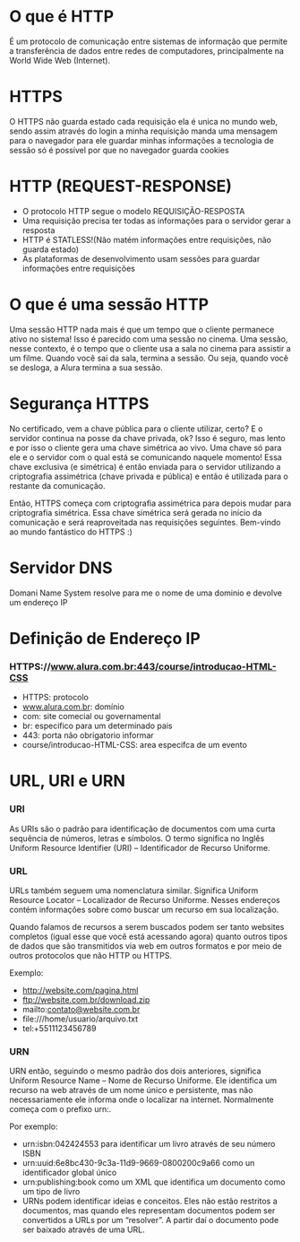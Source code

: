 # O que é HTTP
 É um protocolo de comunicação entre sistemas de informação que permite a transferência de dados entre redes de computadores, principalmente na World Wide Web (Internet).

# HTTPS

O HTTPS não guarda estado cada requisição ela é unica no mundo web, sendo assim através do login a minha requisição manda uma mensagem para o navegador para ele guardar minhas informações a tecnologia de sessão só é possivel por que no navegador guarda cookies

# HTTP (REQUEST-RESPONSE)
- O protocolo HTTP segue o modelo REQUISIÇÃO-RESPOSTA
- Uma requisição precisa ter todas as informações para o servidor gerar a resposta
- HTTP é STATLESS!(Não matém informações entre requisições, não guarda estado)
- As plataformas de desenvolvimento usam sessões para guardar informações entre requisições

# O que é uma sessão HTTP

Uma sessão HTTP nada mais é que um tempo que o cliente permanece ativo no sistema! Isso é parecido com uma sessão no cinema. Uma sessão, nesse contexto, é o tempo que o cliente usa a sala no cinema para assistir a um filme. Quando você sai da sala, termina a sessão. Ou seja, quando você se desloga, a Alura termina a sua sessão.

# Segurança HTTPS

No certificado, vem a chave pública para o cliente utilizar, certo? E o servidor continua na posse da chave privada, ok? Isso é seguro, mas lento e por isso o cliente gera uma chave simétrica ao vivo. Uma chave só para ele e o servidor com o qual está se comunicando naquele momento! Essa chave exclusiva (e simétrica) é então enviada para o servidor utilizando a criptografia assimétrica (chave privada e pública) e então é utilizada para o restante da comunicação.

Então, HTTPS começa com criptografia assimétrica para depois mudar para criptografia simétrica. Essa chave simétrica será gerada no início da comunicação e será reaproveitada nas requisições seguintes. Bem-vindo ao mundo fantástico do HTTPS :)

# Servidor DNS

Domani Name System resolve para me o nome de uma dominio e devolve um endereço IP 

# Definição de Endereço IP

### HTTPS://www.alura.com.br:443/course/introducao-HTML-CSS

- HTTPS: protocolo
- www.alura.com.br: domínio
- com: site comecial ou governamental
- br: especifico para um determinado pais 
- 443: porta não obrigatorio informar
- course/introducao-HTML-CSS: area especifca de um evento

# URL, URI e URN

### URI
As URIs são o padrão para identificação de documentos com uma curta sequência de números, letras e símbolos. O termo significa no Inglês Uniform Resource Identifier (URI) – Identificador de Recurso Uniforme.

### URL
URLs também seguem uma nomenclatura similar. Significa Uniform Resource Locator – Localizador de Recurso Uniforme. Nesses endereços contém informações sobre como buscar um recurso em sua localização.

Quando falamos de recursos a serem buscados podem ser tanto websites completos (igual esse que você está acessando agora) quanto outros tipos de dados que são transmitidos via web em outros formatos e por meio de outros protocolos que não HTTP ou HTTPS.

Exemplo:

- http://website.com/pagina.html
- ftp://website.com.br/download.zip
- mailto:contato@website.com.br
- file:///home/usuario/arquivo.txt
- tel:+5511123456789

### URN
URN então, seguindo o mesmo padrão dos dois anteriores, significa Uniform Resource Name – Nome de Recurso Uniforme. Ele identifica um recurso na web através de um nome único e persistente, mas não necessariamente ele informa onde o localizar na internet. Normalmente começa com o prefixo urn:.

Por exemplo:

- urn:isbn:042424553 para identificar um livro através de seu número ISBN
- urn:uuid:6e8bc430-9c3a-11d9-9669-0800200c9a66 como un identificador global único
- urn:publishing:book como um XML que identifica um documento como um tipo de livro
- URNs podem identificar ideias e conceitos. Eles não estão restritos a documentos, mas quando eles representam documentos podem ser convertidos a URLs por um “resolver”. A partir daí o documento pode ser baixado através de uma URL.



